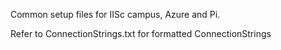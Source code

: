 Common setup files for IISc campus, Azure and Pi.

Refer to ConnectionStrings.txt for formatted ConnectionStrings

